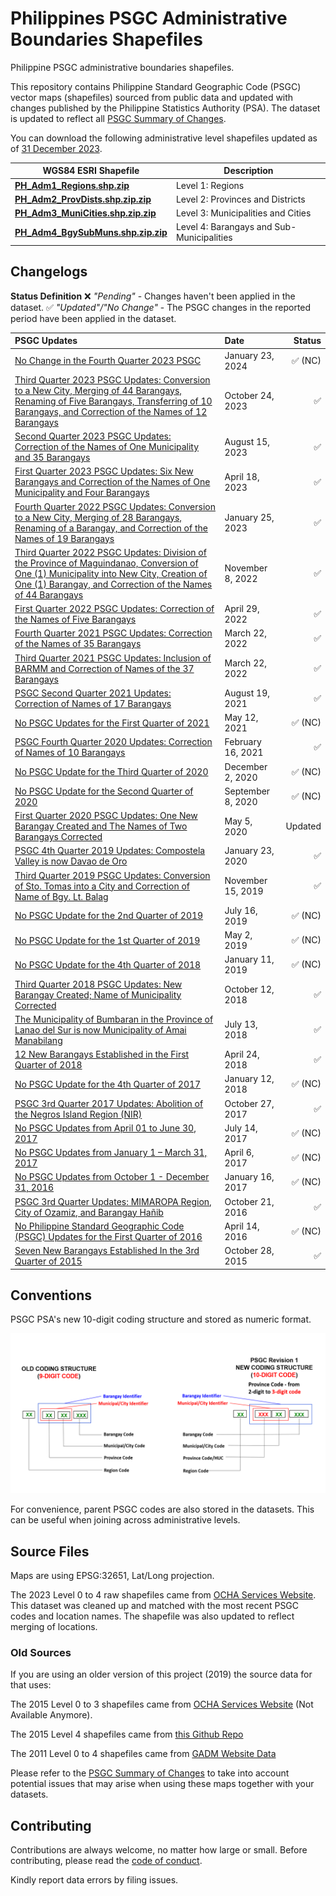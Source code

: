 # Philippines PSGC Administrative Boundaries Shapefiles

Philippine PSGC administrative boundaries shapefiles.

This repository contains Philippine Standard Geographic Code (PSGC) vector maps (shapefiles) sourced from
public data and updated with changes published by the Philippine Statistics Authority (PSA). The dataset is updated to reflect all [PSGC Summary of Changes](https://psa.gov.ph/classification/psgc).


You can download the following administrative level shapefiles updated as of [31 December 2023](https://psa.gov.ph/system/files/scd/PSGC-4Q-2023-National-and-Provincial-Summary.xlsx).

| WGS84 ESRI Shapefile | Description |
| --- | --- |
| **[PH_Adm1_Regions.shp.zip](dist/PH_Adm1_Regions.shp.zip)** | Level 1: Regions |
| **[PH_Adm2_ProvDists.shp.zip.zip](dist/PH_Adm2_ProvDists.shp.zip)** | Level 2: Provinces and Districts |
| **[PH_Adm3_MuniCities.shp.zip.zip](dist/PH_Adm3_MuniCities.shp.zip)** | Level 3: Municipalities and Cities |
| **[PH_Adm4_BgySubMuns.shp.zip.zip](dist/PH_Adm4_BgySubMuns.shp.zip)** | Level 4: Barangays and Sub-Municipalities |

## Changelogs

**Status Definition**
❌ *"Pending"* - Changes haven't been applied in the dataset.
✅ *"Updated"/"No Change"* - The PSGC changes in the reported period have been applied in the dataset.

| PSGC Updates      | Date | Status |
| :---------------- | :------ | ----: |
| [No Change in the Fourth Quarter 2023 PSGC](https://psa.gov.ph/classification/psgc/node/1684061953) | January 23, 2024 | ✅ (NC) |
| [Third Quarter 2023 PSGC Updates: Conversion to a New City, Merging of 44 Barangays, Renaming of Five Barangays, Transferring of 10 Barangays, and Correction of the Names of 12 Barangays](https://psa.gov.ph/classification/psgc/node/1684061390) | October 24, 2023 | ✅ |
| [Second Quarter 2023 PSGC Updates: Correction of the Names of One Municipality and 35 Barangays](https://psa.gov.ph/classification/psgc/node/1684060569) | August 15, 2023 | ✅ |
| [First Quarter 2023 PSGC Updates: Six New Barangays and Correction of the Names of One Municipality and Four Barangays](https://psa.gov.ph/classification/psgc/node/176698) | April 18, 2023 | ✅ |
| [Fourth Quarter 2022 PSGC Updates: Conversion to a New City, Merging of 28 Barangays, Renaming of a Barangay, and Correction of the Names of 19 Barangays](https://psa.gov.ph/classification/psgc/node/168704) | January 25, 2023 | ✅ |
| [Third Quarter 2022 PSGC Updates: Division of the Province of Maguindanao, Conversion of One (1) Municipality into New City, Creation of One (1) Barangay, and Correction of the Names of 44 Barangays](https://psa.gov.ph/classification/psgc/node/168321) | November 8, 2022 | ✅  |
| [First Quarter 2022 PSGC Updates: Correction of the Names of Five Barangays](https://psa.gov.ph/classification/psgc/node/167762) | April 29, 2022 | ✅ |
| [Fourth Quarter 2021 PSGC Updates: Correction of the Names of 35 Barangays](https://psa.gov.ph/classification/psgc/node/166424) | March 22, 2022 | ✅ |
| [Third Quarter 2021 PSGC Updates: Inclusion of BARMM and Correction of Names of the 37 Barangays](https://psa.gov.ph/classification/psgc/node/166423) | March 22, 2022 | ✅  |
| [PSGC Second Quarter 2021 Updates: Correction of Names of 17 Barangays](https://psa.gov.ph/classification/psgc/node/164996) | August 19, 2021 | ✅ |
| [No PSGC Updates for the First Quarter of 2021](https://psa.gov.ph/classification/psgc/node/164487) | May 12, 2021 | ✅ (NC) |
| [PSGC Fourth Quarter 2020 Updates: Correction of Names of 10 Barangays](https://psa.gov.ph/classification/psgc/node/163961) | February 16, 2021 | ✅ |
| [No PSGC Update for the Third Quarter of 2020](https://psa.gov.ph/classification/psgc/node/163593) | December 2, 2020 | ✅ (NC) |
| [No PSGC Update for the Second Quarter of 2020](https://psa.gov.ph/classification/psgc/node/163076) | September 8, 2020 | ✅ (NC) |
| [First Quarter 2020 PSGC Updates: One New Barangay Created and The Names of Two Barangays Corrected](https://psa.gov.ph/classification/psgc/node/161871) | May 5, 2020 | Updated |
| [PSGC 4th Quarter 2019 Updates: Compostela Valley is now Davao de Oro](https://psa.gov.ph/classification/psgc/node/145095)| January 23, 2020 | ✅ |
| [Third Quarter 2019 PSGC Updates: Conversion of Sto. Tomas into a City and Correction of Name of Bgy. Lt. Balag](https://psa.gov.ph/classification/psgc/node/144645) | November 15, 2019 | ✅ |
| [No PSGC Update for the 2nd Quarter of 2019](https://psa.gov.ph/classification/psgc/node/138937) | July 16, 2019 | ✅ (NC) |
| [No PSGC Update for the 1st Quarter of 2019](https://psa.gov.ph/classification/psgc/node/138550) | May 2, 2019 | ✅ (NC) |
| [No PSGC Update for the 4th Quarter of 2018](https://psa.gov.ph/classification/psgc/node/137060) | January 11, 2019 | ✅ (NC) |
| [Third Quarter 2018 PSGC Updates: New Barangay Created; Name of Municipality Corrected](https://psa.gov.ph/classification/psgc/node/136072) | October 12, 2018 | ✅ |
| [The Municipality of Bumbaran in the Province of Lanao del Sur is now Municipality of Amai Manabilang](https://psa.gov.ph/classification/psgc/node/134410) | July 13, 2018 | ✅ |
| [12 New Barangays Established in the First Quarter of 2018](https://psa.gov.ph/classification/psgc/node/131336) | April 24, 2018 | ✅ |
| [No PSGC Update for the 4th Quarter of 2017](https://psa.gov.ph/classification/psgc/node/129320) | January 12, 2018 | ✅ (NC) |
| [PSGC 3rd Quarter 2017 Updates: Abolition of the Negros Island Region (NIR)](https://psa.gov.ph/classification/psgc/node/127925) | October 27, 2017 | ✅ |
| [No PSGC Updates from April 01 to June 30, 2017](https://psa.gov.ph/classification/psgc/node/126423) | July 14, 2017 | ✅ (NC)|
| [No PSGC Updates from January 1 – March 31, 2017](https://psa.gov.ph/classification/psgc/node/116178) | April 6, 2017 | ✅ (NC) |
| [No PSGC Updates from October 1 - December 31, 2016](https://psa.gov.ph/classification/psgc/node/70242) | January 16, 2017 | ✅ (NC) |
| [PSGC 3rd Quarter Updates: MIMAROPA Region, City of Ozamiz, and Barangay Hañib](https://psa.gov.ph/classification/psgc/node/63723) | October 21, 2016 | ✅ |
| [No Philippine Standard Geographic Code (PSGC) Updates for the First Quarter of 2016](https://psa.gov.ph/classification/psgc/node/55142) | April 14, 2016 | ✅ (NC) |
| [Seven New Barangays Established In the 3rd Quarter of 2015](https://psa.gov.ph/classification/psgc/node/51291) |   October 28, 2015   | ✅ |

## Conventions

PSGC PSA's new 10-digit coding structure and stored as numeric format.

![PSGC](docs/psgc.png)

For convenience, parent PSGC codes are also stored in the datasets. This can be useful when joining across administrative levels.

## Source Files

Maps are using EPSG:32651, Lat/Long projection.

The 2023 Level 0 to 4 raw shapefiles came from [OCHA Services Website](https://data.humdata.org/dataset/cod-ab-phl). This dataset was cleaned up and matched with the most recent PSGC codes and location names. The shapefile was also updated to reflect merging of locations.

### Old Sources
If you are using an older version of this project (2019) the source data for that uses:

The 2015 Level 0 to 3 shapefiles came from [OCHA Services Website](https://data.humdata.org/dataset/philippines-administrative-levels-0-to-3) (Not Available Anymore).

The 2015 Level 4 shapefiles came from [this Github Repo](https://github.com/justinelliotmeyers/official_philippines_shapefile_data_2016)

The 2011 Level 0 to 4 shapefiles came from [GADM Website Data](https://gadm.org)

Please refer to the [PSGC Summary of Changes](https://psa.gov.ph/classification/psgc)
to take into account potential issues that may arise when using these maps together with your datasets.

## Contributing

Contributions are always welcome, no matter how large or small. Before contributing,
please read the [code of conduct](./.github/CODE_OF_CONDUCT.md).

Kindly report data errors by filing issues.
